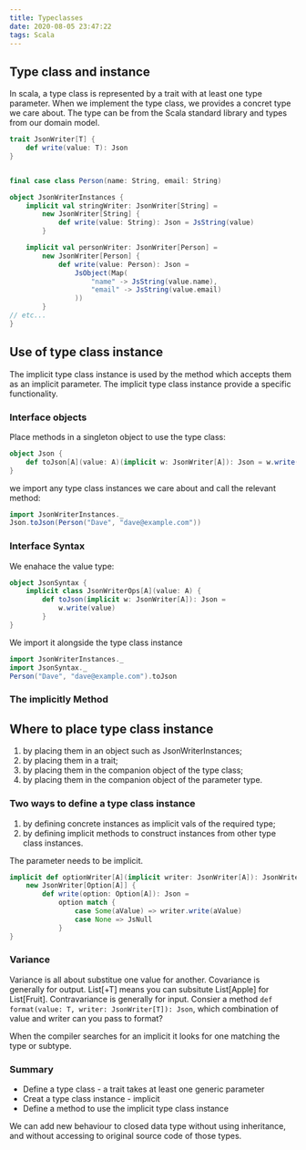 ```yaml
---
title: Typeclasses
date: 2020-08-05 23:47:22
tags: Scala
---
```


## Type class and instance

In scala, a type class is represented by a trait with at least one type parameter. When we implement the type class, we provides a concret type we care about. The type can be from the Scala standard library and types from our domain model.

```scala
trait JsonWriter[T] {
    def write(value: T): Json
}


final case class Person(name: String, email: String)

object JsonWriterInstances {
    implicit val stringWriter: JsonWriter[String] =
        new JsonWriter[String] {
            def write(value: String): Json = JsString(value)
        }

    implicit val personWriter: JsonWriter[Person] =
        new JsonWriter[Person] {
            def write(value: Person): Json =
                JsObject(Map(
                    "name" -> JsString(value.name),
                    "email" -> JsString(value.email)
                ))
        }
// etc...
}
```
<!--more-->
## Use of type class instance

The implicit type class instance is used by the method which accepts them as an implicit parameter. The implicit type class instance provide a specific functionality.

### Interface objects

Place methods in a singleton object to use the type class:

```scala
object Json {
    def toJson[A](value: A)(implicit w: JsonWriter[A]): Json = w.write(value)
}
```

we import any type class instances we care about and call the relevant method:

```scala
import JsonWriterInstances._
Json.toJson(Person("Dave", "dave@example.com"))
```

### Interface Syntax

We enahace the value type:

```scala
object JsonSyntax {
    implicit class JsonWriterOps[A](value: A) {
        def toJson(implicit w: JsonWriter[A]): Json =
            w.write(value)
        }
}
```

We import it alongside the type class instance
```scala
import JsonWriterInstances._
import JsonSyntax._
Person("Dave", "dave@example.com").toJson
```

### The implicitly Method

## Where to place type class instance
1. by placing them in an object such as JsonWriterInstances;
2. by placing them in a trait;
3. by placing them in the companion object of the type class;
4. by placing them in the companion object of the parameter type.

### Two ways to define a type class instance

1. by defining concrete instances as implicit vals of the required type;
2. by defining implicit methods to construct instances from other type class instances.

The parameter needs to be implicit.
```scala
implicit def optionWriter[A](implicit writer: JsonWriter[A]): JsonWriter[Option[A]] =
    new JsonWriter[Option[A]] {
        def write(option: Option[A]): Json =
            option match {
                case Some(aValue) => writer.write(aValue)
                case None => JsNull
            }
}
```

### Variance

Variance is all about substitue one value for another. Covariance is generally for output. List[+T] means you can subsitute List[Apple] for List[Fruit]. Contravariance is generally for input. Consier a method `def format(value: T, writer: JsonWriter[T]): Json`, which combination of value and writer can you pass to format?

When the compiler searches for an implicit it looks for one matching the type or subtype. 

### Summary

* Define a type class - a trait takes at least one generic parameter
* Creat a type class instance - implicit
* Define a method to use the implicit type class instance

We can add new behaviour to closed data type without using inheritance, and without accessing to original source code of those types. 